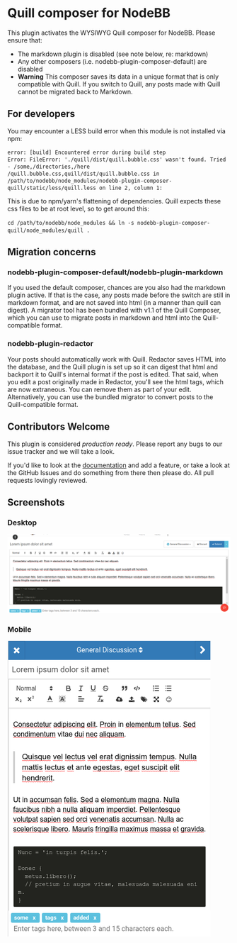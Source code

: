 # Quill composer for NodeBB

This plugin activates the WYSIWYG Quill composer for NodeBB. Please ensure that:

* The markdown plugin is disabled (see note below, re: markdown)
* Any other composers (i.e. nodebb-plugin-composer-default) are disabled
* **Warning** This composer saves its data in a unique format that is only compatible with Quill. If you switch to Quill, any posts made with Quill cannot be migrated back to Markdown.

## For developers

You may encounter a LESS build error when this module is not installed via npm:

```
error: [build] Encountered error during build step
Error: FileError: './quill/dist/quill.bubble.css' wasn't found. Tried - /some,/directories,/here
/quill.bubble.css,quill/dist/quill.bubble.css in /path/to/nodebb/node_modules/nodebb-plugin-composer-quill/static/less/quill.less on line 2, column 1:
```

This is due to npm/yarn's flattening of dependencies. Quill expects these css files to be at root level, so to get around this:

`cd /path/to/nodebb/node_modules && ln -s nodebb-plugin-composer-quill/node_modules/quill .`

## Migration concerns

### nodebb-plugin-composer-default/nodebb-plugin-markdown

If you used the default composer, chances are you also had the markdown plugin active. If that is the case, any posts made before the switch are still in markdown format, and are not saved into html (in a manner than quill can digest). A migrator tool has been bundled with v1.1 of the Quill Composer, which you can use to migrate posts in markdown and html into the Quill-compatible format.

### nodebb-plugin-redactor

Your posts should automatically work with Quill. Redactor saves HTML into the database, and the Quill plugin is set up so it can digest that html and backport it to Quill's internal format if the post is edited. That said, when you edit a post originally made in Redactor, you'll see the html tags, which are now extraneous. You can remove them as part of your edit. Alternatively, you can use the bundled migrator to convert posts to the Quill-compatible format.

## Contributors Welcome
This plugin is considered _production ready_. Please report any bugs to our issue tracker and we will take a look.

If you'd like to look at the [documentation](https://quilljs.com/docs/) and add a feature, or take a look at the GitHub Issues and do something from there then please do. All pull requests lovingly reviewed.

## Screenshots

### Desktop

![Desktop](/screenshots/desktop.png)

### Mobile

![Mobile](/screenshots/mobile.png)
